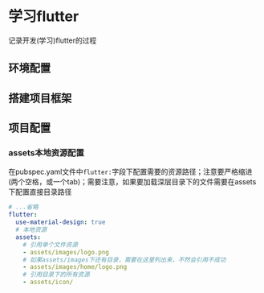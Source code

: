 # 学习flutter
记录开发(学习)flutter的过程
## 环境配置

## 搭建项目框架

## 项目配置
### assets本地资源配置
在pubspec.yaml文件中`flutter:`字段下配置需要的资源路径；注意要严格缩进(两个空格，或一个tab)；需要注意，如果要加载深层目录下的文件需要在assets下配置直接目录路径
```yml
# ...省略
flutter:
  use-material-design: true
  # 本地资源
  assets:
    # 引用单个文件资源
    - assets/images/logo.png
    # 如果assets/images下还有目录，需要在这里列出来，不然会引用不成功
    - assets/images/home/logo.png
    # 引用目录下的所有资源
    - assets/icon/
```